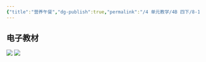 ```yaml
---
{"title":"营养午餐","dg-publish":true,"permalink":"/4 单元教学/4B 四下/8-1 营养午餐/","dgPassFrontmatter":true,"noteIcon":""}
---
```



## 电子教材

<p class="grid-4">
	<img loading="lazy" decoding="async" src="https://book.pep.com.cn/1221001402131/files/mobile/103.jpg">
	<img loading="lazy" decoding="async" src="https://book.pep.com.cn/1221001402131/files/mobile/104.jpg">
</p>
